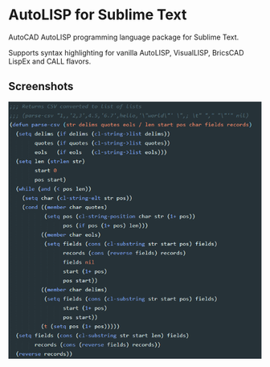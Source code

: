# AutoLISP for Sublime Text

AutoCAD AutoLISP programming language package for Sublime Text.

Supports syntax highlighting for vanilla AutoLISP, VisualLISP, BricsCAD LispEx and CALL flavors.

## Screenshots

![Material](screenshots/material.png)

